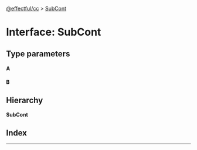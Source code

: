 [@effectful/cc](../README.md) > [SubCont](../interfaces/subcont.md)

# Interface: SubCont

## Type parameters
#### A 
#### B 
## Hierarchy

**SubCont**

## Index

---

